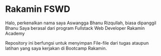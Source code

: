 # Rakamin FSWD

Halo, perkenalkan nama saya Aswangga Bhanu Rizqullah, biasa dipanggil Bhanu
Saya berasal dari program Fullstack Web Developer Rakamin Academy

Repository ini berfungsi untuk menyimpan File-file dari tugas ataupun latihan yang saya kerjakan di Bootcamp Rakamin.
